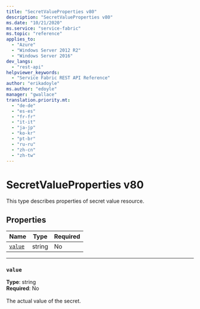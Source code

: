 ```yaml
---
title: "SecretValueProperties v80"
description: "SecretValueProperties v80"
ms.date: "10/21/2020"
ms.service: "service-fabric"
ms.topic: "reference"
applies_to: 
  - "Azure"
  - "Windows Server 2012 R2"
  - "Windows Server 2016"
dev_langs: 
  - "rest-api"
helpviewer_keywords: 
  - "Service Fabric REST API Reference"
author: "erikadoyle"
ms.author: "edoyle"
manager: "gwallace"
translation.priority.mt: 
  - "de-de"
  - "es-es"
  - "fr-fr"
  - "it-it"
  - "ja-jp"
  - "ko-kr"
  - "pt-br"
  - "ru-ru"
  - "zh-cn"
  - "zh-tw"
---
```

# SecretValueProperties v80

This type describes properties of secret value resource.

## Properties
| Name | Type | Required |
| --- | --- | --- |
| [`value`](#value) | string | No |

____
### `value`
__Type__: string <br/>
__Required__: No<br/>
<br/>
The actual value of the secret.
